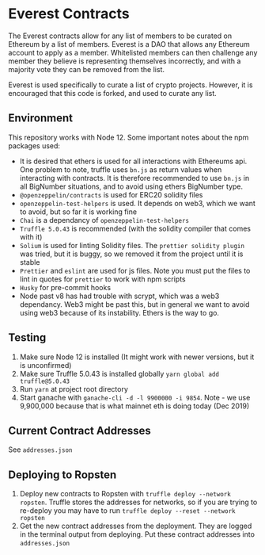 # Everest Contracts
The Everest contracts allow for any list of members to be curated on Ethereum by a list of members.
Everest is a DAO that allows any Ethereum account to apply as a member. Whitelisted members can
then challenge any member they believe is representing themselves incorrectly, and with a majority
vote they can be removed from the list. 

Everest is used specifically to curate a list of crypto projects. However, it is encouraged that
this code is forked, and used to curate any list. 

## Environment
This repository works with Node 12. Some important notes about the npm packages used:
- It is desired that ethers is used for all interactions with Ethereums api. One problem to note,
truffle uses `bn.js` as return values when interacting with contracts. It is therefore 
recommended to use `bn.js` in all BigNumber situations, and to avoid using ethers BigNumber 
type. 
- `@openzeppelin/contracts` is used for ERC20 solidity files
- `openzeppelin-test-helpers` is used. It depends on web3, which we want to avoid, but so far it is
working fine
- `Chai` is a dependancy of `openzeppelin-test-helpers`
- `Truffle 5.0.43` is recommended (with the solidity compiler that comes with it)
- `Solium` is used for linting Solidity files. The `prettier solidity plugin` was tried, but it is
buggy, so we removed it from the project until it is stable
- `Prettier` and `eslint` are used for js files. Note you must put the files to lint in quotes for 
`prettier` to work with npm scripts
- `Husky` for pre-commit hooks
- Node past v8 has had trouble with scrypt, which was a web3 dependancy. Web3 might be past this,
but in general we want to avoid using web3 because of its instability. Ethers is the way to go.

## Testing
1. Make sure Node 12 is installed (It might work with newer versions, but it is unconfirmed)
2. Make sure Truffle 5.0.43 is installed globally `yarn global add truffle@5.0.43`
3. Run `yarn` at project root directory
4. Start ganache with `ganache-cli -d -l 9900000 -i 9854`. Note - we use 9,900,000 because that 
   is what mainnet eth is doing today (Dec 2019)
 
## Current Contract Addresses
See `addresses.json` 

## Deploying to Ropsten
1. Deploy new contracts to Ropsten with `truffle deploy --network ropsten`. Truffle stores the 
addresses for networks, so if you are trying to re-deploy you may have to run 
`truffle deploy --reset --network ropsten`
2. Get the new contract addresses from the deployment. They are logged in the terminal output from
deploying. Put these contract addresses into `addresses.json`
